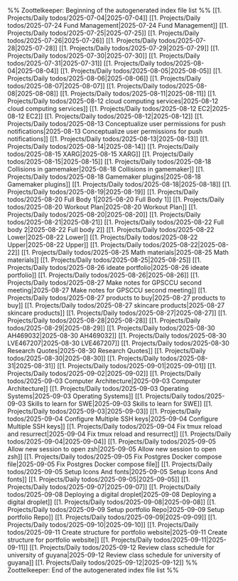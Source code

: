 %% Zoottelkeeper: Beginning of the autogenerated index file list  %%
 [[1. Projects/Daily todos/2025-07-04|2025-07-04]]
 [[1. Projects/Daily todos/2025-07-24 Fund Management|2025-07-24 Fund Management]]
 [[1. Projects/Daily todos/2025-07-25|2025-07-25]]
 [[1. Projects/Daily todos/2025-07-26|2025-07-26]]
 [[1. Projects/Daily todos/2025-07-28|2025-07-28]]
 [[1. Projects/Daily todos/2025-07-29|2025-07-29]]
 [[1. Projects/Daily todos/2025-07-30|2025-07-30]]
 [[1. Projects/Daily todos/2025-07-31|2025-07-31]]
 [[1. Projects/Daily todos/2025-08-04|2025-08-04]]
 [[1. Projects/Daily todos/2025-08-05|2025-08-05]]
 [[1. Projects/Daily todos/2025-08-06|2025-08-06]]
 [[1. Projects/Daily todos/2025-08-07|2025-08-07]]
 [[1. Projects/Daily todos/2025-08-08|2025-08-08]]
 [[1. Projects/Daily todos/2025-08-11|2025-08-11]]
 [[1. Projects/Daily todos/2025-08-12 cloud computing services|2025-08-12 cloud computing services]]
 [[1. Projects/Daily todos/2025-08-12 EC2|2025-08-12 EC2]]
 [[1. Projects/Daily todos/2025-08-12|2025-08-12]]
 [[1. Projects/Daily todos/2025-08-13 Conceptualize user permissions for push notifications|2025-08-13 Conceptualize user permissions for push notifications]]
 [[1. Projects/Daily todos/2025-08-13|2025-08-13]]
 [[1. Projects/Daily todos/2025-08-14|2025-08-14]]
 [[1. Projects/Daily todos/2025-08-15 XARG|2025-08-15 XARG]]
 [[1. Projects/Daily todos/2025-08-15|2025-08-15]]
 [[1. Projects/Daily todos/2025-08-18 Collisions in gamemaker|2025-08-18 Collisions in gamemaker]]
 [[1. Projects/Daily todos/2025-08-18 Gamemaker plugins|2025-08-18 Gamemaker plugins]]
 [[1. Projects/Daily todos/2025-08-18|2025-08-18]]
 [[1. Projects/Daily todos/2025-08-19|2025-08-19]]
 [[1. Projects/Daily todos/2025-08-20 Full Body 1|2025-08-20 Full Body 1]]
 [[1. Projects/Daily todos/2025-08-20 Workout Plan|2025-08-20 Workout Plan]]
 [[1. Projects/Daily todos/2025-08-20|2025-08-20]]
 [[1. Projects/Daily todos/2025-08-21|2025-08-21]]
 [[1. Projects/Daily todos/2025-08-22 Full body 2|2025-08-22 Full body 2]]
 [[1. Projects/Daily todos/2025-08-22 Lower|2025-08-22 Lower]]
 [[1. Projects/Daily todos/2025-08-22 Upper|2025-08-22 Upper]]
 [[1. Projects/Daily todos/2025-08-22|2025-08-22]]
 [[1. Projects/Daily todos/2025-08-25 Math materials|2025-08-25 Math materials]]
 [[1. Projects/Daily todos/2025-08-25|2025-08-25]]
 [[1. Projects/Daily todos/2025-08-26 ideate portfolio|2025-08-26 ideate portfolio]]
 [[1. Projects/Daily todos/2025-08-26|2025-08-26]]
 [[1. Projects/Daily todos/2025-08-27 Make notes for GPSCCU second meeting|2025-08-27 Make notes for GPSCCU second meeting]]
 [[1. Projects/Daily todos/2025-08-27 products to buy|2025-08-27 products to buy]]
 [[1. Projects/Daily todos/2025-08-27 skincare products|2025-08-27 skincare products]]
 [[1. Projects/Daily todos/2025-08-27|2025-08-27]]
 [[1. Projects/Daily todos/2025-08-28|2025-08-28]]
 [[1. Projects/Daily todos/2025-08-29|2025-08-29]]
 [[1. Projects/Daily todos/2025-08-30 AH469032|2025-08-30 AH469032]]
 [[1. Projects/Daily todos/2025-08-30 LVE467207|2025-08-30 LVE467207]]
 [[1. Projects/Daily todos/2025-08-30 Research Quotes|2025-08-30 Research Quotes]]
 [[1. Projects/Daily todos/2025-08-30|2025-08-30]]
 [[1. Projects/Daily todos/2025-08-31|2025-08-31]]
 [[1. Projects/Daily todos/2025-09-01|2025-09-01]]
 [[1. Projects/Daily todos/2025-09-02|2025-09-02]]
 [[1. Projects/Daily todos/2025-09-03 Computer Architecture|2025-09-03 Computer Architecture]]
 [[1. Projects/Daily todos/2025-09-03 Operating Systems|2025-09-03 Operating Systems]]
 [[1. Projects/Daily todos/2025-09-03 Skills to learn for SWE|2025-09-03 Skills to learn for SWE]]
 [[1. Projects/Daily todos/2025-09-03|2025-09-03]]
 [[1. Projects/Daily todos/2025-09-04 Configure Multiple SSH keys|2025-09-04 Configure Multiple SSH keys]]
 [[1. Projects/Daily todos/2025-09-04 Fix tmux reload and resurrect|2025-09-04 Fix tmux reload and resurrect]]
 [[1. Projects/Daily todos/2025-09-04|2025-09-04]]
 [[1. Projects/Daily todos/2025-09-05 Allow new session to open zsh|2025-09-05 Allow new session to open zsh]]
 [[1. Projects/Daily todos/2025-09-05 Fix Postgres Docker compose file|2025-09-05 Fix Postgres Docker compose file]]
 [[1. Projects/Daily todos/2025-09-05 Setup Icons And fonts|2025-09-05 Setup Icons And fonts]]
 [[1. Projects/Daily todos/2025-09-05|2025-09-05]]
 [[1. Projects/Daily todos/2025-09-07|2025-09-07]]
 [[1. Projects/Daily todos/2025-09-08 Deploying a digital droplet|2025-09-08 Deploying a digital droplet]]
 [[1. Projects/Daily todos/2025-09-08|2025-09-08]]
 [[1. Projects/Daily todos/2025-09-09 Setup portfolio Repo|2025-09-09 Setup portfolio Repo]]
 [[1. Projects/Daily todos/2025-09-09|2025-09-09]]
 [[1. Projects/Daily todos/2025-09-10|2025-09-10]]
 [[1. Projects/Daily todos/2025-09-11 Create structure for portfolio website|2025-09-11 Create structure for portfolio website]]
 [[1. Projects/Daily todos/2025-09-11|2025-09-11]]
 [[1. Projects/Daily todos/2025-09-12 Review class schedule for university of guyana|2025-09-12 Review class schedule for university of guyana]]
 [[1. Projects/Daily todos/2025-09-12|2025-09-12]]
%% Zoottelkeeper: End of the autogenerated index file list  %%
